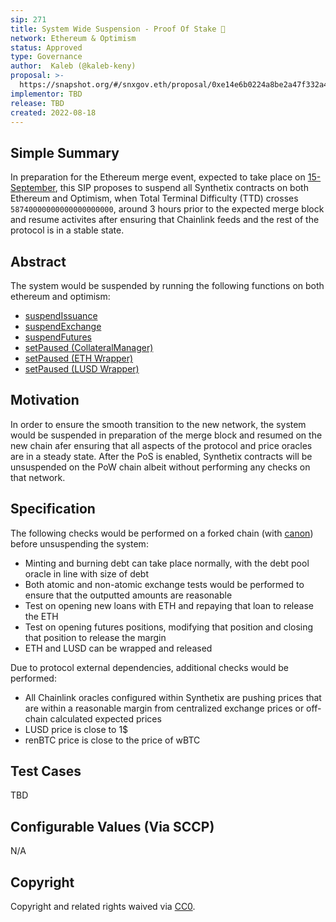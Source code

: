 ```yaml
---
sip: 271
title: System Wide Suspension - Proof Of Stake 🐼 
network: Ethereum & Optimism
status: Approved
type: Governance
author:  Kaleb (@kaleb-keny)
proposal: >-
  https://snapshot.org/#/snxgov.eth/proposal/0xe14e6b0224a8be2a47f332a4e8d176d8b5a2fd1241bd6ac8ea4ed7b169b5a523
implementor: TBD
release: TBD
created: 2022-08-18
---
```


## Simple Summary

In preparation for the Ethereum merge event, expected to take place on [15-September](https://bordel.wtf/), this SIP proposes to suspend all Synthetix contracts on both Ethereum and Optimism, when Total Terminal Difficulty (TTD) crosses  `58740000000000000000000`, around 3 hours prior to the expected merge block and resume activites after ensuring that Chainlink feeds and the rest of the protocol is in a stable state.

## Abstract

<!--A short (~200 word) description of the proposed change, the abstract should clearly describe the proposed change. This is what *will* be done if the SIP is implemented, not *why* it should be done or *how* it will be done. If the SIP proposes deploying a new contract, write, "we propose to deploy a new contract that will do x".-->

The system would be suspended by running the following functions on both ethereum and optimism:
- [suspendIssuance](https://etherscan.io/address/0x696c905F8F8c006cA46e9808fE7e00049507798F#writeContract#F17)
- [suspendExchange](https://etherscan.io/address/0x696c905F8F8c006cA46e9808fE7e00049507798F#writeContract#F13)
- [suspendFutures](https://etherscan.io/address/0x696c905F8F8c006cA46e9808fE7e00049507798F#writeContract#F14)
- [setPaused (CollateralManager)](https://etherscan.io/address/0x067e398605E84F2D0aEEC1806e62768C5110DCc6#writeContract#F18)
- [setPaused (ETH Wrapper)](https://etherscan.io/address/0xcea392596f1ab7f1d6f8f241967094ca519e6129#writeContract#F6)
- [setPaused (LUSD Wrapper)](https://etherscan.io/address/0x7c22547779c8aa41bae79e03e8383a0befbcecf0#writeContract#F6)

## Motivation

<!--This is the problem statement. This is the *why* of the SIP. It should clearly explain *why* the current state of the protocol is inadequate.  It is critical that you explain *why* the change is needed, if the SIP proposes changing how something is calculated, you must address *why* the current calculation is innaccurate or wrong. This is not the place to describe how the SIP will address the issue!-->

In order to ensure the smooth transition to the new network, the system would be suspended in preparation of the merge block and resumed on the new chain afer ensuring that all aspects of the protocol and price oracles are in a steady state. After the PoS is enabled, Synthetix contracts will be unsuspended on the PoW chain albeit without performing any checks on that network.

## Specification

The following checks would be performed on a forked chain (with [canon](https://usecannon.com/)) before unsuspending the system:
- Minting and burning debt can take place normally, with the debt pool oracle in line with size of debt
- Both atomic and non-atomic exchange tests would be performed to ensure that the outputted amounts are reasonable  
- Test on opening new loans with ETH and repaying that loan to release the ETH
- Test on opening futures positions, modifying that position and closing that position to release the margin
- ETH and LUSD can be wrapped and released

Due to protocol external dependencies, additional checks would be performed:
- All Chainlink oracles configured within Synthetix are pushing prices that are within a reasonable margin from centralized exchange prices or off-chain calculated expected prices
- LUSD price is close to 1$
- renBTC price is close to the price of wBTC

## Test Cases

TBD

## Configurable Values (Via SCCP)

N/A

## Copyright

Copyright and related rights waived via [CC0](https://creativecommons.org/publicdomain/zero/1.0/).
